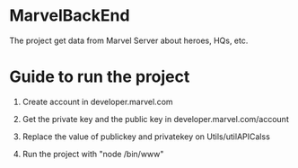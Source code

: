 # MarvelBackEnd
The project get data from Marvel Server about heroes, HQs, etc.

# Guide to run the project
1) Create account in developer.marvel.com

2) Get the private key and the public key in developer.marvel.com/account

3) Replace the value of publickey and privatekey on Utils/utilAPICalss

4) Run the project with "node /bin/www"
